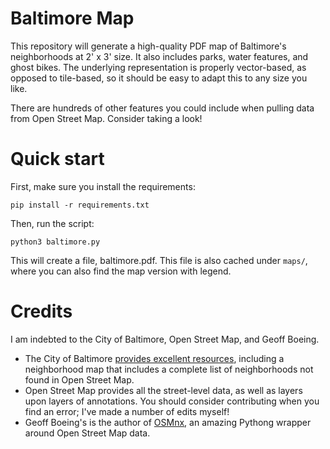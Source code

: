 # Baltimore Map

This repository will generate a high-quality PDF map of Baltimore's neighborhoods at 2' x 3' size.
It also includes parks, water features, and ghost bikes.
The underlying representation is properly vector-based, as opposed to tile-based, so it should be easy to adapt this to any size you like.

There are hundreds of other features you could include when pulling data from Open Street Map.
Consider taking a look!

# Quick start

First, make sure you install the requirements:

    pip install -r requirements.txt

Then, run the script:

    python3 baltimore.py

This will create a file, baltimore.pdf. This file is also cached under `maps/`, where you can also find the map version with legend.

# Credits

I am indebted to the City of Baltimore, Open Street Map, and Geoff Boeing.

* The City of Baltimore [provides excellent resources](https://planning.baltimorecity.gov/maps-data/gis), including a neighborhood map that includes a complete list of neighborhoods not found in Open Street Map.
* Open Street Map provides all the street-level data, as well as layers upon layers of annotations. You should consider contributing when you find an error; I've made a number of edits myself!
* Geoff Boeing's is the author of [OSMnx](https://github.com/gboeing/osmnx), an amazing Pythong wrapper around Open Street Map data.
